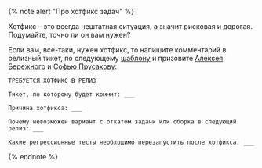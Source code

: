
{% note alert "Про хотфикс задач" %}

Хотфикс – это всегда нештатная ситуация, а значит рисковая и дорогая. Подумайте, точно ли он вам нужен?

Если вам, все-таки, нужен хотфикс, то напишите комментарий в релизный тикет, по следующему [шаблону](https://st.yandex-team.ru/settings/templates/comments?name=Запрос%20хотфикса%20в%20релиз&owner=1120000000036876) и призовите [Алексея Бережного](https://staff.yandex-team.ru/collapsus) и [Софью Прусакову](https://staff.yandex-team.ru/sonch): 


`ТРЕБУЕТСЯ ХОТФИКС В РЕЛИЗ`

`Тикет, по которому будет коммит: ___`

`Причина хотфикса: ___`

`Почему невозможен вариант с откатом задачи или сборка в следующий релиз: ___`

`Какие регрессионные тесты необходимо перезапустить после хотфикса: ___`

{% endnote %}
